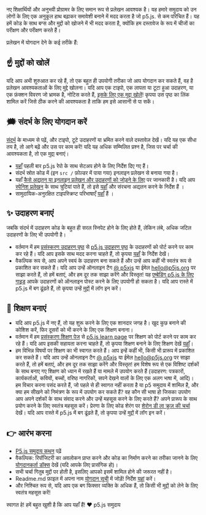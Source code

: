 नए शिक्षार्थियों और अनुभवी प्रोग्रामर के लिए समान रूप से प्रलेखन आवश्यक है। यह हमारे समुदाय को उन लोगों के लिए एक अनुकूल हाथ बढ़ाकर समावेशी बनाने में मदद करता है जो p5.js. से कम परिचित हैं। यह हमें कोड के साथ बग्स और मुद्दों को खोजने में भी मदद करता है, क्योंकि हम दस्तावेज के रूप में चीजों का परीक्षण और परीक्षण करते हैं।

प्रलेखन में योगदान देने के कई तरीके हैं:

## ☝️ मुद्दों को खोलें
यदि आप अभी शुरुआत कर रहे हैं, तो एक बहुत ही उपयोगी तरीका जो आप योगदान कर सकते हैं, वह है प्रलेखन आवश्यकताओं के लिए मुद्दे खोलना। यदि आप एक टाइपो, एक लापता या टूटा हुआ उदाहरण, या एक फ़ंक्शन विवरण जो भ्रामक है, नोटिस करते हैं, [इसके लिए एक मुद्दा खोलें](https://github.com/processing/p5.js/issues)! कृपया उस पृष्ठ का लिंक शामिल करें जिसे ठीक करने की आवश्यकता है ताकि हम इसे आसानी से पा सकें।

## 🗯 संदर्भ के लिए योगदान करें
[संदर्भ](http://p5js.org/reference/) के माध्यम से पढ़ें, और टाइपो, टूटे उदाहरणों या भ्रमित करने वाले दस्तावेज़ देखें। यदि यह एक सीधा तय है, तो आगे बढ़ें और उस पर काम करें! यदि यह अधिक सम्मिलित प्रश्न है, जिस पर चर्चा की आवश्यकता है, तो एक [मुद्दा](https://github.com/processing/p5.js/issues/new) बनाएं।
* [यहाँ](./README.md) पहली बार p5.js रेपो के साथ सेटअप होने के लिए निर्देश दिए गए हैं।
* संदर्भ स्रोत कोड में (इन `src /` फ़ोल्डर में पाया गया) इनलाइन प्रलेखन से बनाया गया है।
* यहाँ [कैसे अद्यतन या इनलाइन प्रलेखन और उदाहरणों को जोड़ने के लिए](./inline_documentation.md) पर जानकारी है।
यदि आप [स्पेनिश प्रलेखन](http://p5js.org/es) के साथ त्रुटियां पाते हैं, तो इसे [यहाँ](https://github.com/processing/p5.js-website#internationalization-i18n) और संरचना अद्यतन करने के निर्देश हैं ।
* सामुदायिक-अनुरक्षित टाइपस्क्रिप्ट परिभाषाएँ [यहाँ](https://github.com/p5-types/p5.ts) हैं ।

## ✨ उदाहरण बनाएं
जबकि संदर्भ में उदाहरण कोड के बहुत ही सरल स्निपेट होने के लिए होते हैं, लेकिन लंबे, अधिक जटिल उदाहरणों के लिए भी उपयोगी है।
* वर्तमान में हम [प्रसंस्करण उदाहरण पृष्ठ](https://processing.org/examples/) से [p5.js उदाहरण पृष्ठ](http://p5js.org/examples) के उदाहरणों को पोर्ट करने पर काम कर रहे हैं। यदि आप इसके साथ मदद करना चाहते हैं, तो कृपया [यहाँ](https://github.com/processing/p5.js-website/blob/main/contributor_docs/Adding_examples.md) के निर्देश देखें।
* वैकल्पिक रूप से, आप अपने स्वयं के उदाहरण बना सकते हैं और उन्हें आप कहीं भी स्वतंत्र रूप से प्रकाशित कर सकते हैं। यदि आप उन्हें ऑनलाइन टैग [@ p5xjs](https://twitter.com/p5xjs) या ईमेल [hello@p5js.org](mailto:hello@p5js.org) पर साझा करते हैं, तो हमें बताएं, और हम दूर तक साझा करेंगे और विस्तृत! यह [एम्बेडिंग p5.js के लिए गाइड](https://github.com/processing/p5.js/wiki/Embedding-p5.js) आपके उदाहरणों को ऑनलाइन पोस्ट करने के लिए उपयोगी हो सकता है।
यदि आप रास्ते में p5.js में बग ढूंढते हैं, तो कृपया उन्हें [मुद्दों](https://github.com/processing/p5.js/issues) में लॉग इन करें।

## 👯 शिक्षण बनाएं
* यदि आप p5.js में नए हैं, तो यह शुरू करने के लिए एक शानदार जगह है। खुद कुछ बनाने की कोशिश करें, फिर दूसरों को भी करने के लिए एक शिक्षण बनाना।
* वर्तमान में हम [प्रसंस्करण शिक्षण  पेज](https://processing.org/tutorials) से [p5.js learn page](http://p5js.org/learn) पर शिक्षण को पोर्ट करने पर काम कर रहे हैं। यदि आप इसकी सहायता करना चाहते हैं, तो कृपया शिक्षण बनाने के लिए शिक्षण देखें [यहाँ](https://p5js.org/learn/tutorial-guide.html)।
* हम विभिन्न विषयों पर शिक्षण का भी स्वागत करते हैं। आप इन्हें कहीं भी, किसी भी प्रारूप में प्रकाशित कर सकते हैं। यदि आप उन्हें ऑनलाइन टैग [@ p5xjs](https://twitter.com/p5xjs) या ईमेल [hello@p5js.org](mailto:hello@p5js.org) पर साझा करते हैं, तो हमें बताएं, और हम दूर तक साझा करेंगे और विस्तृत! हम विशेष रूप से एक विशिष्ट दर्शकों के साथ बनाए गए शिक्षण  को ध्यान में रखते हैं या मामले में उपयोग करते हैं (उदाहरण: पत्रकारों, कार्यकर्ताओं, कवियों, बच्चों, वरिष्ठ नागरिकों, सपने देखने वालों के लिए एक अलग भाषा में, आदि)। हम विचार करना पसंद करते हैं, जो पहले से ही स्वागत नहीं करता है या p5 समुदाय में शामिल है, और क्या हम सीखने को निमंत्रण के रूप में उपयोग कर सकते हैं? वह कौन सी भाषा हो जिसका उपयोग आप अपने दर्शकों के साथ संवाद करने और उन्हें महसूस करने के लिए करते हैं? अपने प्रारूप के साथ प्रयोग करने के लिए स्वतंत्र महसूस करें। प्रेरणा के लिए कोड शेरंग पर [शेरोन डी ला क्रूज़ की चर्चा](https://www.youtube.com/watch?v=CFT6w9NKfCs) देखें।
यदि आप रास्ते में p5.js में बग ढूंढते हैं, तो कृपया उन्हें [मुद्दों](https://github.com/processing/p5.js/issues) में लॉग इन करें।

## 👉 आरंभ करना
* [P5.js समुदाय कथन](http://p5js.org/community/) पढ़ें
* वैकल्पिक: रिपॉजिटरी का अवलोकन प्राप्त करने और कोड का निर्माण करने का तरीका जानने के लिए [योगदानकर्ता डॉक्स](./README.md) देखें (यदि आपके लिए प्रासंगिक हो)।
* सभी चर्चा गितुब मुद्दों पर होती है, इसलिए आपको इसमें शामिल होने की जरूरत नहीं है।
* Readme.md फ़ाइल में अपना नाम [योगदान सूची](https://github.com/processing/p5.js#contributors) में जोड़ें! निर्देश [यहां](https://github.com/processing/p5.js/issues/2309) करें।
* और निश्चित रूप से, यदि आप एक बग फिक्सर व्यक्ति के अधिक हैं, तो किसी भी [मुद्दों](https://github.com/processing/p5.js/issues) को लेने के लिए स्वतंत्र महसूस करें!

स्वागत हे! हमें बहुत खुशी है कि आप यहाँ हैं!
❤️ p5.js समुदाय